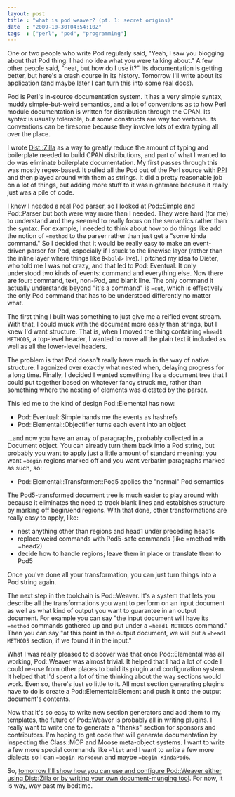```yaml
---
layout: post
title : "what is pod weaver? (pt. 1: secret origins)"
date  : "2009-10-30T04:54:10Z"
tags  : ["perl", "pod", "programming"]
---
```

One or two people who write Pod regularly said, "Yeah, I saw you blogging about
that Pod thing.  I had no idea what you were talking about."  A few other
people said, "neat, but how do I use it?"  Its documentation is getting better,
but here's a crash course in its history.  Tomorrow I'll write about its
application (and maybe later I can turn this into some real docs).

Pod is Perl's in-source documentation system.  It has a very simple syntax,
muddy simple-but-weird semantics, and a lot of conventions as to how Perl
module documentation is written for distribution through the CPAN.  Its syntax
is usually tolerable, but some constructs are way too verbose.  Its conventions
can be tiresome because they involve lots of extra typing all over the place.

I wrote [Dist::Zilla](http://search.cpan.org/dist/Dist-Zilla) as a way to
greatly reduce the amount of typing and boilerplate needed to build CPAN
distributions, and part of what I wanted to do was eliminate boilerplate
documentation.  My first passes through this was mostly regex-based.  It pulled
all the Pod out of the Perl source with
[PPI](http://search.cpan.org/dist/PPI) and then played around with them as
strings.  It did a pretty reasonable job on a lot of things, but adding more
stuff to it was nightmare because it really just was a pile of code.

I knew I needed a real Pod parser, so I looked at Pod::Simple and Pod::Parser
but both were way more than I needed.  They were hard (for me) to understand
and they seemed to really focus on the semantics rather than the syntax.  For
example, I needed to think about how to do things like add the notion of
`=method` to the parser rather than just get a "some kinda command."  So I
decided that it would be really easy to make an event-driven parser for Pod,
especially if I stuck to the linewise layer (rather than the inline layer where
things like `B<bold>` live).  I pitched my idea to Dieter, who told me I was
not crazy, and that led to Pod::Eventual.  It only understood two kinds of
events: command and everything else.  Now there are four: command, text,
non-Pod, and blank line.  The only command it actually understands beyond "it's
a command" is `=cut`, which is effectively the only Pod command that has to be
understood differently no matter what.

The first thing I built was something to just give me a reified event stream.
With that, I could muck with the document more easily than strings, but I knew
I'd want structure.  That is, when I moved the thing containing `=head1
METHODS`, a top-level header, I wanted to move all the plain text it included
as well as all the lower-level headers.

The problem is that Pod doesn't really have much in the way of native
structure.  I agonized over exactly what nested when, delaying progress for a
long time.  Finally, I decided I wanted something like a document tree that I
could put together based on whatever fancy struck me, rather than something
where the nesting of elements was dictated by the parser.  

This led me to the kind of design Pod::Elemental has now:

* Pod::Eventual::Simple hands me the events as hashrefs
* Pod::Elemental::Objectifier turns each event into an object

...and now you have an array of paragraphs, probably collected in a Document
object.  You can already turn them back into a Pod string, but probably you
want to apply just a little amount of standard meaning: you want `=begin`
regions marked off and you want verbatim paragraphs marked as such, so:

* Pod::Elemental::Transformer::Pod5 applies the "normal" Pod semantics

The Pod5-transformed document tree is much easier to play around with because
it eliminates the need to track blank lines and estabishes structure by marking
off begin/end regions.  With that done, other transformations are really easy
to apply, like:

* nest anything other than regions and head1 under preceding head1s
* replace weird commands with Pod5-safe commands (like =method with =head2)
* decide how to handle regions; leave them in place or translate them to Pod5

Once you've done all your transformation, you can just turn things into a Pod
string again.

The next step in the toolchain is Pod::Weaver.  It's a system that lets you
describe all the transformations you want to perform on an input document as
well as what kind of output you want to guarantee in an output document.  For
example you can say "the input document will have its `=method` commands
gathered up and put under a `=head1 METHODS` command."  Then you can say "at
this point in the output document, we will put a `=head1 METHODS` section, if
we found it in the input."

What I was really pleased to discover was that once Pod::Elemental was all
working, Pod::Weaver was almost trivial.  It helped that I had a lot of code I
could re-use from other places to build its plugin and configuration system.
It helped that I'd spent a lot of time thinking about the way sections would
work.  Even so, there's just so little to it.  All most section generating
plugins have to do is create a Pod::Elemental::Element and push it onto the
output document's contents.

Now that it's so easy to write new section generators and add them to my
templates, the future of Pod::Weaver is probably all in writing plugins.  I
really want to write one to generate a "thanks" section for sponsors and
contributors.  I'm hoping to get code that will generate documentation by
inspecting the Class::MOP and Moose meta-object systems.  I want to write a few
more special commands like `=list` and I want to write a few more dialects so I
can `=begin Markdown` and maybe `=begin KindaPod6`.

So, [tomorrow I'll show how you can use and configure Pod::Weaver either using
Dist::Zilla or by writing your own document-munging tool](http://rjbs.manxome.org/rubric/entry/1809).  For now, it is way,
way past my bedtime.
